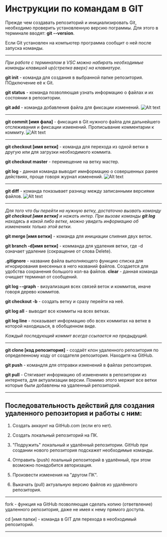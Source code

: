 # Инструкции по командам в GIT

Прежде чем создавать репозиторий и инициализировать Git, необходимо проверить установленную версию пограммы. Для этого в терминале вводят: **git --version**.

Если Git установлен на компьютер программа сообщит о ней после запуска команды.
***

*При работе с терминалом в VSC можно набирать необходимые команды клавишей up(стрелка вверх) на клавиатуре.*

**git init** - команда для создания в выбранной папке репозитория. ПОдключение её к Git.

**git status** - команда позволяющая узнать информацию о файлах и их состоянии в репозитории. 

**git add** - команда добавления файла для фиксации изменений.
![Alt text](../../../../../C:/Users/79132/Desktop/CONTROL%20VERSION/Git%20add.jpg)
***

**git commit [имя фала]** - фиксация в  Git нужного файла для дальнейшего отслеживания и фиксации изменений. Прописывание комментарии к коммиту.
![Alt text](../../../../../C:/Users/79132/Desktop/CONTROL%20VERSION/Git%20commit.jpg)
***
**git checkout [имя ветки]** - команда для перехода из одной ветки в другую или для загрузки необходимого коммита.

**git checkout master** - перемещение на ветку мастер.

**git log** - данная команда выводит имнформацию о совершенных ранее действиях, проще говоря журнал изменений.
![Alt text](../../../../../C:/Users/79132/Desktop/CONTROL%20VERSION/Git%20log%20and%20check%20out.jpg)
***

**git diff** - команда показывает разницу между записанными версиями файлов.
![Alt text](../../../../../C:/Users/79132/Desktop/CONTROL%20VERSION/Git%20diff%20sintax.jpg)
***

*Для того что бы перейти на нужную ветку, достаточно вызвать команду **git checkout [имя ветки]** и нажать интер.
При вызове команды **git log** находясь в какой либо ветке, можно увидеть информацию об изменениях только этой ветки.*

**git merge [имя ветки]** - команда для инициации слияния двух веток.

**git branch -d[имя ветки]** - комманда для удаления ветки, где -d означает удаление (сокращение от слова Delete).

**.gitignore** - название файла выполняющего функцию списка для игнорирования внесенных в него названий файлов. Создается для удобства сохранения большого кол-ва файлов.
**clear** - данная команда очищает терминал от сообщений.

**git log --graph** - визуализация всех связей веток и коммитов, иначе говоря дерево коммитов.

**git checkout -b** - создать ветку и сразу перейти на неё.

**git log all** - выводит все коммиты на всех ветках.

**git log line** - показывает информацию обо всех коммитах на ветке в которой находишься, в обобщенном виде.

*Каждый последующий коммит всегда ссылается на предыдущий.*
***
**git clone [код репозитория]** - создаёт клон удаленного репозитория по определенному коду от создателя репозитория. Находитя на GitHub.

**git push** - командля для отправки изменений в файлах репозитория.

**git pull** - Стягивает информацию об изменениях в репозитории из интернета, для актуализации версии. Помимо этого мержит все ветки которые были добавлены на удаленный репозиторий.
***
## Последовательность действий для создания удаленного репозитория и работы с ним:

1. Создать аккаунт на GitHub.com (если его нет).

2. Создать локальный репозиторий на ПК.

3. "Подружить" локальный и удалённый репозитории. GitHub при создании нового репозитория подскажет необходимые команды.

4. Отправить (push) лоальный репозиторий в удалённый, при этом возможно понадобится авторизация.

5. Произвести изменения на "другом ПК".

6. Выкачать (pull) актуальную версию файлов из удалённого репозитория.
***
fork - функция на GitHub позволяющая сделать копию (ответвление) удаленного репозитория, даже не имея к нему прямого доступа.

cd [имя папки] - команда в GIT для перехода в необходимый репозиторий.
***

